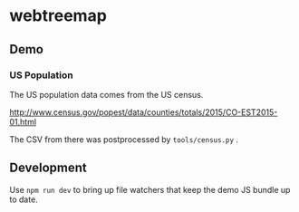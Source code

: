 # webtreemap

## Demo

### US Population

The US population data comes from the US census.

http://www.census.gov/popest/data/counties/totals/2015/CO-EST2015-01.html

The CSV from there was postprocessed by `tools/census.py` .

## Development

Use `npm run dev` to bring up file watchers that keep the demo JS bundle up
to date.
